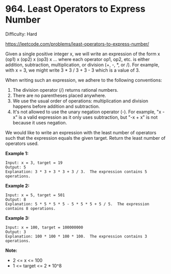 # 964. Least Operators to Express Number

Difficulty: Hard

https://leetcode.com/problems/least-operators-to-express-number/

Given a single positive integer x, we will write an expression of the form x (op1) x (op2) x (op3) x ... where each operator op1, op2, etc. is either addition, subtraction, multiplication, or division (+, -, *, or /).  For example, with x = 3, we might write 3 * 3 / 3 + 3 - 3 which is a value of 3.

When writing such an expression, we adhere to the following conventions:

1. The division operator (/) returns rational numbers.
2. There are no parentheses placed anywhere.
3. We use the usual order of operations: multiplication and division happens before addition and subtraction.
4. It's not allowed to use the unary negation operator (-).  For example, "x - x" is a valid expression as it only uses subtraction, but "-x + x" is not because it uses negation.

We would like to write an expression with the least number of operators such that the expression equals the given target.  Return the least number of operators used.

**Example 1:**
```
Input: x = 3, target = 19
Output: 5
Explanation: 3 * 3 + 3 * 3 + 3 / 3.  The expression contains 5 operations.
```

**Example 2:**
```
Input: x = 5, target = 501
Output: 8
Explanation: 5 * 5 * 5 * 5 - 5 * 5 * 5 + 5 / 5.  The expression contains 8 operations.
```

**Example 3:**
```
Input: x = 100, target = 100000000
Output: 3
Explanation: 100 * 100 * 100 * 100.  The expression contains 3 operations.
```

**Note:**

* 2 <= x <= 100
* 1 <= target <= 2 * 10^8
